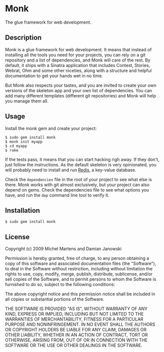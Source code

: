 Monk
====

The glue framework for web development.

Description
-----------

Monk is a glue framework for web development. It means that instead of
installing all the tools you need for your projects, you can rely on a
git repository and a list of dependencies, and Monk will care of the
rest. By default, it ships with a Sinatra application that includes
Contest, Stories, Webrat, Ohm and some other niceties, along with a
structure and helpful documentation to get your hands wet in no time.

But Monk also respects your tastes, and you are invited to create your
own versions of the skeleton app and your own list of dependencies. You
can add many different templates (different git repositories) and Monk
will help you manage them all.

Usage
-----

Install the monk gem and create your project:

    $ sudo gem install monk
    $ monk init myapp
    $ cd myapp
    $ rake

If the tests pass, it means that you can start hacking righ away. If
they don't, just follow the instructions. As the default skeleton
is very opinionated, you will probably need to install and run
[Redis](http://code.google.com/p/redis/), a key-value database.

Check the `dependencies` file in the root of your project to see what
else is there. Monk works with git almost exclusively, but your project
can also depend on gems. Check the dependencies file to see what options
you have, and run the `dep` command line tool to verify it.

Installation
------------

    $ sudo gem install monk

License
-------

Copyright (c) 2009 Michel Martens and Damian Janowski

Permission is hereby granted, free of charge, to any person
obtaining a copy of this software and associated documentation
files (the "Software"), to deal in the Software without
restriction, including without limitation the rights to use,
copy, modify, merge, publish, distribute, sublicense, and/or sell
copies of the Software, and to permit persons to whom the
Software is furnished to do so, subject to the following
conditions:

The above copyright notice and this permission notice shall be
included in all copies or substantial portions of the Software.

THE SOFTWARE IS PROVIDED "AS IS", WITHOUT WARRANTY OF ANY KIND,
EXPRESS OR IMPLIED, INCLUDING BUT NOT LIMITED TO THE WARRANTIES
OF MERCHANTABILITY, FITNESS FOR A PARTICULAR PURPOSE AND
NONINFRINGEMENT. IN NO EVENT SHALL THE AUTHORS OR COPYRIGHT
HOLDERS BE LIABLE FOR ANY CLAIM, DAMAGES OR OTHER LIABILITY,
WHETHER IN AN ACTION OF CONTRACT, TORT OR OTHERWISE, ARISING
FROM, OUT OF OR IN CONNECTION WITH THE SOFTWARE OR THE USE OR
OTHER DEALINGS IN THE SOFTWARE.
